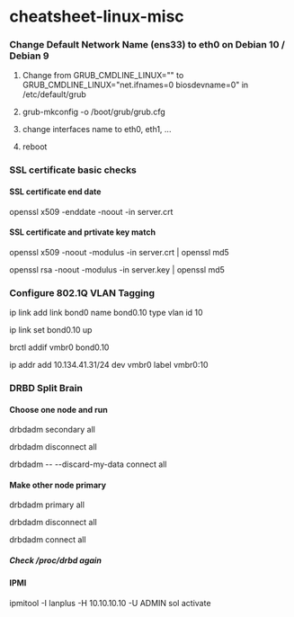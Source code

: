 # cheatsheet-linux-misc
### Change Default Network Name (ens33) to eth0 on Debian 10 / Debian 9

1. Change from
GRUB_CMDLINE_LINUX=""
to
GRUB_CMDLINE_LINUX="net.ifnames=0 biosdevname=0"
in 
/etc/default/grub

2. grub-mkconfig -o /boot/grub/grub.cfg
3. change interfaces name to eth0, eth1, ...
4. reboot

### SSL certificate basic checks

#### SSL certificate end date
openssl x509 -enddate -noout -in server.crt
 
#### SSL certificate and prtivate key match
openssl x509 -noout -modulus -in server.crt | openssl md5

openssl rsa -noout -modulus -in server.key | openssl md5

### Configure 802.1Q VLAN Tagging
ip link add link bond0 name bond0.10 type vlan id 10

ip link set bond0.10 up

brctl addif vmbr0 bond0.10

ip addr add 10.134.41.31/24 dev vmbr0 label vmbr0:10

### DRBD Split Brain
#### Choose one node and run
drbdadm secondary all

drbdadm disconnect all

drbdadm -- --discard-my-data connect all

#### Make other node primary
drbdadm primary all

drbdadm disconnect all

drbdadm connect all

##### Check /proc/drbd again

#### IPMI
ipmitool -I lanplus -H 10.10.10.10 -U ADMIN sol activate
